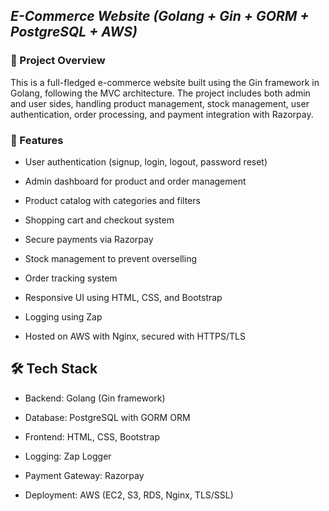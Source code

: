 ## ***E-Commerce Website (Golang + Gin + GORM + PostgreSQL + AWS)***

### 📌 Project Overview

This is a full-fledged e-commerce website built using the Gin framework in Golang, following the MVC architecture. The project includes both admin and user sides, handling product management, stock management, user authentication, order processing, and payment integration with Razorpay.

### 🚀 Features

- User authentication (signup, login, logout, password reset)

- Admin dashboard for product and order management

- Product catalog with categories and filters

- Shopping cart and checkout system

- Secure payments via Razorpay

- Stock management to prevent overselling

- Order tracking system

- Responsive UI using HTML, CSS, and Bootstrap

- Logging using Zap

- Hosted on AWS with Nginx, secured with HTTPS/TLS

## 🛠️ Tech Stack

- Backend: Golang (Gin framework)

- Database: PostgreSQL with GORM ORM

- Frontend: HTML, CSS, Bootstrap

- Logging: Zap Logger

- Payment Gateway: Razorpay

- Deployment: AWS (EC2, S3, RDS, Nginx, TLS/SSL)
